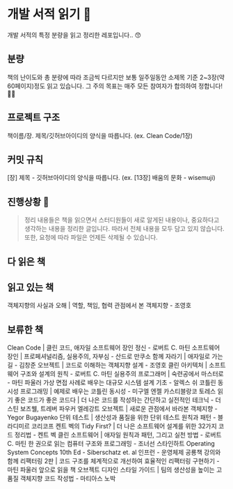 # 개발 서적 읽기 🥕
개발 서적의 특정 분량을 읽고 정리한 레포입니다.. 😙

## 분량
책의 난이도와 총 분량에 따라 조금씩 다르지만 보통 일주일동안 소제목 기준 2~3장(약 60페이지)정도 읽고 있습니다. 그 주의 목표는 매주 모든 참여자가 합의하여 정합니다!💃🏻

## 프로젝트 구조
책이름/장. 제목/깃허브아이디의 양식을 따릅니다.
(ex. Clean Code/1장)

## 커밋 규칙
[장] 제목 - 깃허브아이디의 양식을 따릅니다.
(ex. [13장] 배움의 문화 - wisemuji)

## 진행상황 🌷
> 정리 내용들은 책을 읽으면서 스터디원들이 새로 알게된 내용이나, 중요하다고 생각하는 내용을 정리한 글입니다. 따라서 전체 내용을 모두 담고 있지 않습니다.
> 또한, 요청에 따라 파일은 언제든 삭제될 수 있습니다.

## 다 읽은 책

## 읽고 있는 책
객체지향의 사실과 오해 | 역할, 책임, 협력 관점에서 본 객체지향 - 조영호

## 보류한 책
Clean Code | 클린 코드, 애자일 소프트웨어 장인 정신 - 로버트 C. 마틴
소프트웨어 장인 | 프로페셔널리즘, 실용주의, 자부심 - 산드로 만쿠소
함께 자라기 | 애자일로 가는 길 - 김창준
오브젝트 | 코드로 이해하는 객체지향 설계 - 조영호
클린 아키텍처 | 소프트웨어 구조와 설계의 원칙 - 로버트 C. 마틴
실용주의 프로그래머 | 숙련공에서 마스터로 - 마틴 파울러
가상 면접 사례로 배우는 대규모 시스템 설계 기초 - 알렉스 쉬
코틀린 동시성 프로그래밍 | 예제로 배우는 코틀린 동시성 - 미구엘 엔젤 카스티블랑코 토레스
읽기 좋은 코드가 좋은 코드다 | 더 나은 코드를 작성하는 간단하고 실전적인 테크닉 - 더스틴 보즈웰, 트레버 파우커
엘레강트 오브젝트 | 새로운 관점에서 바라본 객체지향 - Yegor Bugayenko
단위 테스트 | 생산성과 품질을 위한 단위 테스트 원칙과 패턴 - 블라디미르 코리코프
켄트 벡의 Tidy First? | 더 나은 소프트웨어 설계를 위한 32가지 코드 정리법 - 켄트 벡
클린 소프트웨어 | 애자일 원칙과 패턴, 그리고 실천 방법 - 로버트 C. 마틴
한 권으로 읽는 컴퓨터 구조와 프로그래밍 - 조너선 스타인하트
Operating System Concepts 10th Ed - Siberschatz et. al
인프런 - 운영체제 공룡책 강의와 함께
리팩터링 2판 | 코드 구조를 체계적으로 개선하여 효율적인 리팩터링 구현하기 - 마틴 파울러
앞으로 읽을 책
오브젝트 디자인 스타일 가이드 | 팀의 생산성을 높이는 고품질 객체지향 코드 작성법 - 마티아스 노박
